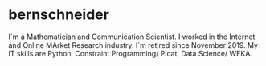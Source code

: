 # bernschneider
I´m a Mathematician and Communication Scientist. I worked in the Internet and Online MArket Research industry.
I´m retired since November 2019.
My IT skills are Python, Constraint Programming/ Picat, Data Science/ WEKA.
